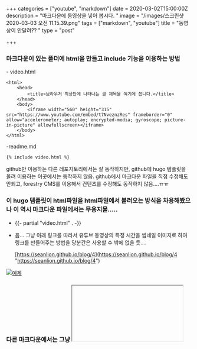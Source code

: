 +++
categories = ["youtube", "markdown"]
date = 2020-03-02T15:00:00Z
description = "마크다운에 동영상을 넣어 봅시다. "
image = "/images/스크린샷 2020-03-03 오전 11.15.39.png"
tags = ["markdown", "youtube"]
title = "동영상이 안달려?? "
type = "post"

+++
### 마크다운이 있는 폴더에 html을 만들고 include 기능을 이용하는 방법

\- video.html

    <html>
        <head>
            <title>브라우저 최상단에 나타나는 글 제목을 여기에 씁니다.</title>
        </head>
        <body>
            <iframe width="560" height="315" src="https://www.youtube.com/embed/t7NveznzRes" frameborder="0" allow="accelerometer; autoplay; encrypted-media; gyroscope; picture-in-picture" allowfullscreen></iframe>
        </body>
    </html>

\-readme.md

    {% include video.html %}

github만 이용하는 다른 레포지토리에서는 잘 동작하지만, github에 hugo 템플릿을 올려 이용하는 이곳에서는 동작하지 않음. github에서 마크다운 파일을 직접 수정해도 안되고, forestry CMS를 이용해서  컨텐츠를 수정해도 동작하지 않음....ㅠㅠ

### 이 hugo 템플릿이 html파일을 html파일에서 불러오는 방식을 차용해봤으나 이 역시 마크다운 파일에서는 무용지물.....

* {{- partial "video.html" . -}}
* 음... 그냥 아래 링크를 따라서 유튜브 동영상의 특정 시간을 썸네일 이미지로 하여 링크를 만들어주는 방법을 당분간은 사용할 수 밖에 없을 듯....

  [https://seanlion.github.io/blog/4](https://seanlion.github.io/blog/4 "https://seanlion.github.io/blog/4")

[![예제](http://img.youtube.com/vi/t7NveznzRes/0.jpg)](https://youtu.be/t7NveznzRes?t=0s)


### 다른 마크다운에서는 그냥 <iframe> 코드만 카피해서 가져다 써도 그냥 동작한다는게 더 슬픔.....

      <iframe width="560" height="315" src="https://www.youtube.com/embed/t7NveznzRes" frameborder="0" allow="accelerometer; autoplay; encrypted-media; gyroscope; picture-in-picture" allowfullscreen></iframe>